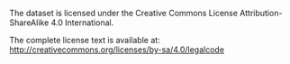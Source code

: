 The dataset is licensed under the Creative Commons License Attribution-ShareAlike 4.0 International.

The complete license text is available at:
http://creativecommons.org/licenses/by-sa/4.0/legalcode
